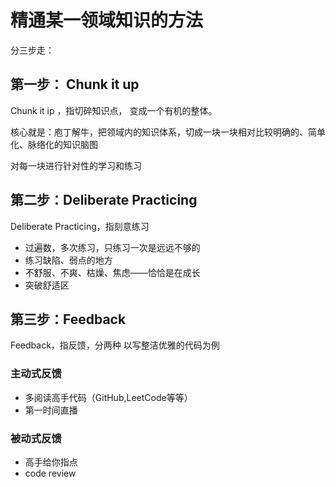 # 精通某一领域知识的方法

分三步走：
## 第一步： Chunk it up 
Chunk it ip ，指切碎知识点， 变成一个有机的整体。

核心就是：庖丁解牛，把领域内的知识体系，切成一块一块相对比较明确的、简单化、脉络化的知识脑图

对每一块进行针对性的学习和练习

## 第二步：Deliberate Practicing

Deliberate Practicing，指刻意练习

- 过遍数，多次练习，只练习一次是远远不够的
- 练习缺陷、弱点的地方
- 不舒服、不爽、枯燥、焦虑——恰恰是在成长
- 突破舒适区

## 第三步：Feedback
Feedback，指反馈，分两种
以写整洁优雅的代码为例
### 主动式反馈

- 多阅读高手代码（GitHub,LeetCode等等）
- 第一时间直播
### 被动式反馈
- 高手给你指点
- code review

